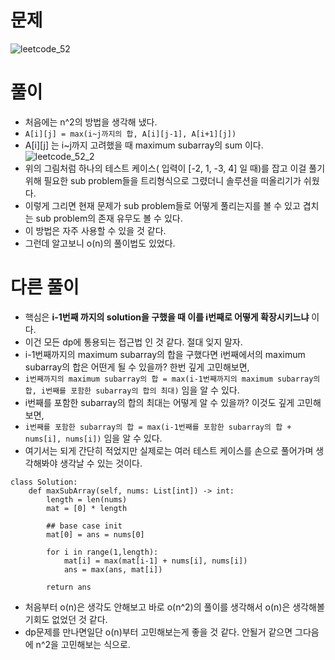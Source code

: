 # 문제
![leetcode_52](https://user-images.githubusercontent.com/51700219/76594240-e785c180-653b-11ea-88e1-ad5c0dda27f6.png)

# 풀이
- 처음에는 n^2의 방법을 생각해 냈다.
- `A[i][j] = max(i~j까지의 합, A[i][j-1], A[i+1][j])`
- A[i][j] 는 i~j까지 고려했을 때 maximum subarray의 sum 이다.
![leetcode_52_2](https://user-images.githubusercontent.com/51700219/76594481-a2ae5a80-653c-11ea-9a03-9b2bdd178605.jpg)
- 위의 그림처럼 하나의 테스트 케이스( 입력이 [-2, 1, -3, 4] 일 때)를 잡고 이걸 풀기위해 필요한 sub problem들을 트리형식으로 그렸더니 솔루션을 떠올리기가 쉬웠다.
- 이렇게 그리면 현재 문제가 sub problem들로 어떻게 풀리는지를 볼 수 있고 겹치는 sub problem의 존재 유무도 볼 수 있다.
- 이 방법은 자주 사용할 수 있을 것 같다.
- 그런데 알고보니 o(n)의 풀이법도 있었다.

# 다른 풀이
- 핵심은 **i-1번째 까지의 solution을 구했을 때 이를 i번째로 어떻게 확장시키느냐** 이다.
- 이건 모든 dp에 통용되는 접근법 인 것 같다. 절대 잊지 말자.
- i-1번째까지의 maximum subarray의 합을 구했다면 i번째에서의 maximum subarray의 합은 어떤게 될 수 있을까? 한번 깊게 고민해보면,
- `i번째까지의 maximum subarray의 합 = max(i-1번째까지의 maximum subarray의 합, i번째를 포함한 subarray의 합의 최대)` 임을 알 수 있다.
- i번째를 포함한 subarray의 합의 최대는 어떻게 알 수 있을까? 이것도 깊게 고민해보면,
- `i번째를 포함한 subarray의 합 = max(i-1번째를 포함한 subarray의 합 + nums[i], nums[i])` 임을 알 수 있다.
- 여기서는 되게 간단히 적었지만 실제로는 여러 테스트 케이스를 손으로 풀어가며 생각해봐야 생각날 수 있는 것이다.
```python3
class Solution:
    def maxSubArray(self, nums: List[int]) -> int:
        length = len(nums)
        mat = [0] * length
        
        ## base case init
        mat[0] = ans = nums[0]
            
        for i in range(1,length):
            mat[i] = max(mat[i-1] + nums[i], nums[i])
            ans = max(ans, mat[i])
        
        return ans
  ```
  
  - 처음부터 o(n)은 생각도 안해보고 바로 o(n^2)의 풀이를 생각해서 o(n)은 생각해볼 기회도 없었던 것 같다.
  - dp문제를 만나면일단 o(n)부터 고민해보는게 좋을 것 같다. 안될거 같으면 그다음에 n^2을 고민해보는 식으로.

